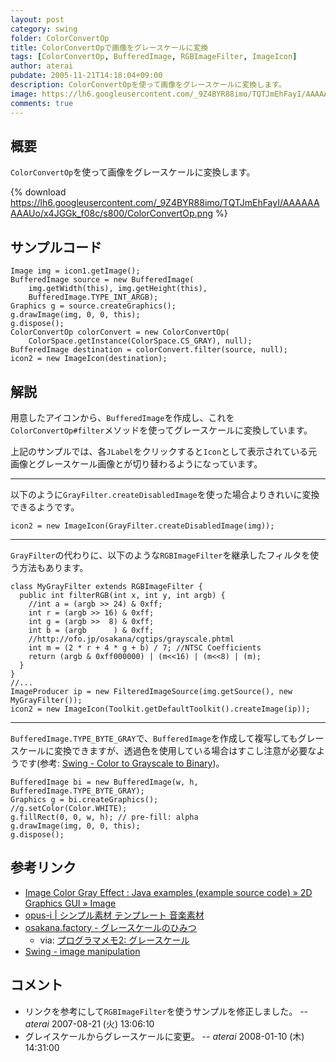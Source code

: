 ```yaml
---
layout: post
category: swing
folder: ColorConvertOp
title: ColorConvertOpで画像をグレースケールに変換
tags: [ColorConvertOp, BufferedImage, RGBImageFilter, ImageIcon]
author: aterai
pubdate: 2005-11-21T14:18:04+09:00
description: ColorConvertOpを使って画像をグレースケールに変換します。
image: https://lh6.googleusercontent.com/_9Z4BYR88imo/TQTJmEhFayI/AAAAAAAAAUo/x4JGGk_f08c/s800/ColorConvertOp.png
comments: true
---
```

## 概要
`ColorConvertOp`を使って画像をグレースケールに変換します。

{% download https://lh6.googleusercontent.com/_9Z4BYR88imo/TQTJmEhFayI/AAAAAAAAAUo/x4JGGk_f08c/s800/ColorConvertOp.png %}

## サンプルコード
<pre class="prettyprint"><code>Image img = icon1.getImage();
BufferedImage source = new BufferedImage(
    img.getWidth(this), img.getHeight(this),
    BufferedImage.TYPE_INT_ARGB);
Graphics g = source.createGraphics();
g.drawImage(img, 0, 0, this);
g.dispose();
ColorConvertOp colorConvert = new ColorConvertOp(
    ColorSpace.getInstance(ColorSpace.CS_GRAY), null);
BufferedImage destination = colorConvert.filter(source, null);
icon2 = new ImageIcon(destination);
</code></pre>

## 解説
用意したアイコンから、`BufferedImage`を作成し、これを`ColorConvertOp#filter`メソッドを使ってグレースケールに変換しています。

上記のサンプルでは、各`JLabel`をクリックすると`Icon`として表示されている元画像とグレースケール画像とが切り替わるようになっています。

- - - -
以下のように`GrayFilter.createDisabledImage`を使った場合よりきれいに変換できるようです。

<pre class="prettyprint"><code>icon2 = new ImageIcon(GrayFilter.createDisabledImage(img));
</code></pre>

- - - -
`GrayFilter`の代わりに、以下のような`RGBImageFilter`を継承したフィルタを使う方法もあります。

<pre class="prettyprint"><code>class MyGrayFilter extends RGBImageFilter {
  public int filterRGB(int x, int y, int argb) {
    //int a = (argb &gt;&gt; 24) &amp; 0xff;
    int r = (argb &gt;&gt; 16) &amp; 0xff;
    int g = (argb &gt;&gt;  8) &amp; 0xff;
    int b = (argb      ) &amp; 0xff;
    //http://ofo.jp/osakana/cgtips/grayscale.phtml
    int m = (2 * r + 4 * g + b) / 7; //NTSC Coefficients
    return (argb &amp; 0xff000000) | (m&lt;&lt;16) | (m&lt;&lt;8) | (m);
  }
}
//...
ImageProducer ip = new FilteredImageSource(img.getSource(), new MyGrayFilter());
icon2 = new ImageIcon(Toolkit.getDefaultToolkit().createImage(ip));
</code></pre>

- - - -
`BufferedImage.TYPE_BYTE_GRAY`で、`BufferedImage`を作成して複写してもグレースケールに変換できますが、透過色を使用している場合はすこし注意が必要なようです(参考: [Swing - Color to Grayscale to Binary](https://community.oracle.com/thread/1373262))。

<pre class="prettyprint"><code>BufferedImage bi = new BufferedImage(w, h, BufferedImage.TYPE_BYTE_GRAY);
Graphics g = bi.createGraphics();
//g.setColor(Color.WHITE);
g.fillRect(0, 0, w, h); // pre-fill: alpha
g.drawImage(img, 0, 0, this);
g.dispose();
</code></pre>

## 参考リンク
- [Image Color Gray Effect : Java examples (example source code) » 2D Graphics GUI » Image](http://www.java2s.com/Code/Java/2D-Graphics-GUI/ImageColorGrayEffect.htm)
- [opus-i | シンプル素材 テンプレート 音楽素材](http://opus-i.biz/)
- [osakana.factory - グレースケールのひみつ](http://ofo.jp/osakana/cgtips/grayscale.phtml)
    - via: [プログラマメモ2: グレースケール](http://programamemo2.blogspot.com/2007/08/blog-post_21.html)
- [Swing - image manipulation](https://community.oracle.com/thread/1903279)

<!-- dummy comment line for breaking list -->

## コメント
- リンクを参考にして`RGBImageFilter`を使うサンプルを修正しました。 -- *aterai* 2007-08-21 (火) 13:06:10
- グレイスケールからグレースケールに変更。 -- *aterai* 2008-01-10 (木) 14:31:00

<!-- dummy comment line for breaking list -->

